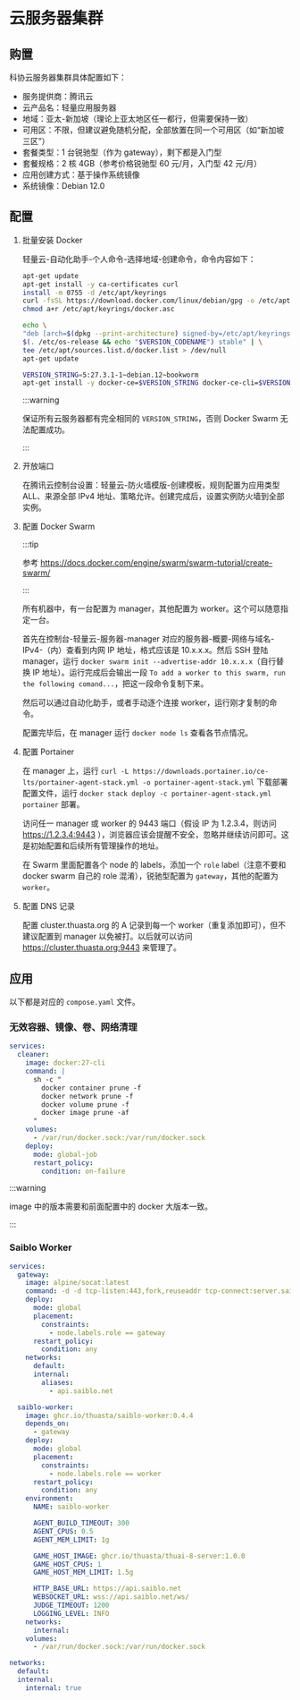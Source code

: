 # 云服务器集群

## 购置

科协云服务器集群具体配置如下：

- 服务提供商：腾讯云
- 云产品名：轻量应用服务器
- 地域：亚太-新加坡（理论上亚太地区任一都行，但需要保持一致）
- 可用区：不限，但建议避免随机分配，全部放置在同一个可用区（如“新加坡三区”）
- 套餐类型：1 台锐驰型（作为 gateway），剩下都是入门型
- 套餐规格：2 核 4GB（参考价格锐驰型 60 元/月，入门型 42 元/月）
- 应用创建方式：基于操作系统镜像
- 系统镜像：Debian 12.0

## 配置

1. 批量安装 Docker

   轻量云-自动化助手-个人命令-选择地域-创建命令，命令内容如下：

   ```bash
   apt-get update
   apt-get install -y ca-certificates curl
   install -m 0755 -d /etc/apt/keyrings
   curl -fsSL https://download.docker.com/linux/debian/gpg -o /etc/apt/keyrings/docker.asc
   chmod a+r /etc/apt/keyrings/docker.asc

   echo \
   "deb [arch=$(dpkg --print-architecture) signed-by=/etc/apt/keyrings/docker.asc] https://download.docker.com/linux/debian \
   $(. /etc/os-release && echo "$VERSION_CODENAME") stable" | \
   tee /etc/apt/sources.list.d/docker.list > /dev/null
   apt-get update

   VERSION_STRING=5:27.3.1-1~debian.12~bookworm
   apt-get install -y docker-ce=$VERSION_STRING docker-ce-cli=$VERSION_STRING containerd.io docker-buildx-plugin docker-compose-plugin
   ```

   :::warning

   保证所有云服务器都有完全相同的 `VERSION_STRING`，否则 Docker Swarm 无法配置成功。

   :::

2. 开放端口

   在腾讯云控制台设置：轻量云-防火墙模版-创建模板，规则配置为应用类型 ALL、来源全部 IPv4 地址、策略允许。创建完成后，设置实例防火墙到全部实例。

3. 配置 Docker Swarm

   :::tip

   参考 <https://docs.docker.com/engine/swarm/swarm-tutorial/create-swarm/>

   :::

   所有机器中，有一台配置为 manager，其他配置为 worker。这个可以随意指定一台。

   首先在控制台-轻量云-服务器-manager 对应的服务器-概要-网络与域名-IPv4-（内）查看到内网 IP 地址，格式应该是 10.x.x.x。然后 SSH 登陆 manager，运行 `docker swarm init --advertise-addr 10.x.x.x`（自行替换 IP 地址）。运行完成后会输出一段 `To add a worker to this swarm, run the following comand...`，把这一段命令复制下来。

   然后可以通过自动化助手，或者手动逐个连接 worker，运行刚才复制的命令。

   配置完毕后，在 manager 运行 `docker node ls` 查看各节点情况。

4. 配置 Portainer

   在 manager 上，运行 `curl -L https://downloads.portainer.io/ce-lts/portainer-agent-stack.yml -o portainer-agent-stack.yml` 下载部署配置文件，运行 `docker stack deploy -c portainer-agent-stack.yml portainer` 部署。

   访问任一 manager 或 worker 的 9443 端口（假设 IP 为 1.2.3.4，则访问 <https://1.2.3.4:9443> ），浏览器应该会提醒不安全，忽略并继续访问即可。这是初始配置和后续所有管理操作的地址。

   在 Swarm 里面配置各个 node 的 labels，添加一个 `role` label（注意不要和 docker swarm 自己的 role 混淆），锐驰型配置为 `gateway`，其他的配置为 `worker`。

5. 配置 DNS 记录

   配置 cluster.thuasta.org 的 A 记录到每一个 worker（重复添加即可），但不建议配置到 manager 以免被打。以后就可以访问 <https://cluster.thuasta.org:9443> 来管理了。

## 应用

以下都是对应的 `compose.yaml` 文件。

### 无效容器、镜像、卷、网络清理

```yml
services:
  cleaner:
    image: docker:27-cli
    command: |
      sh -c "
        docker container prune -f
        docker network prune -f
        docker volume prune -f
        docker image prune -af
      "
    volumes:
      - /var/run/docker.sock:/var/run/docker.sock
    deploy:
      mode: global-job
      restart_policy:
        condition: on-failure
```

:::warning

image 中的版本需要和前面配置中的 docker 大版本一致。

:::

### Saiblo Worker

```yml
services:
  gateway:
    image: alpine/socat:latest
    command: -d -d tcp-listen:443,fork,reuseaddr tcp-connect:server.saiblo.net:443
    deploy:
      mode: global
      placement:
        constraints:
          - node.labels.role == gateway
      restart_policy:
        condition: any
    networks:
      default:
      internal:
        aliases:
          - api.saiblo.net

  saiblo-worker:
    image: ghcr.io/thuasta/saiblo-worker:0.4.4
    depends_on:
      - gateway
    deploy:
      mode: global
      placement:
        constraints:
          - node.labels.role == worker
      restart_policy:
        condition: any
    environment:
      NAME: saiblo-worker

      AGENT_BUILD_TIMEOUT: 300
      AGENT_CPUS: 0.5
      AGENT_MEM_LIMIT: 1g

      GAME_HOST_IMAGE: ghcr.io/thuasta/thuai-8-server:1.0.0
      GAME_HOST_CPUS: 1
      GAME_HOST_MEM_LIMIT: 1.5g

      HTTP_BASE_URL: https://api.saiblo.net
      WEBSOCKET_URL: wss://api.saiblo.net/ws/
      JUDGE_TIMEOUT: 1200
      LOGGING_LEVEL: INFO
    networks:
      internal:
    volumes:
      - /var/run/docker.sock:/var/run/docker.sock

networks:
  default:
  internal:
    internal: true
```
